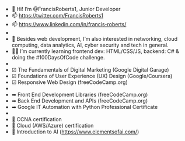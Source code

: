 - 👋 Hi! I’m @FrancisRoberts1, Junior Developer
- 📫 https://twitter.com/FrancisRoberts1
- 📫 https://www.linkedin.com/in/francis-roberts/
- 
- 👀 Besides web development, I’m also interested in networking, cloud computing, data analytics, AI, cyber security and tech in general.
- 👨‍🎓 I’m currently learning frontend dev: HTML/CSS/JS, backend: C# & doing the #100DaysOfCode challenge.
- 
- ☑ The Fundamentals of Digital Marketing (Google Digital Garage)
- ☑ Foundations of User Experience (UX) Design (Google/Coursera)
- ☑ Responsive Web Design (freeCodeCamp.org)
- 
- ➡ Front End Development Libraries (freeCodeCamp.org)
- ➡ Back End Development and APIs (freeCodeCamp.org)
- ➡ Google IT Automation with Python Professional Certificate
- 
- 🎯 CCNA certification
- 🎯 Cloud (AWS/Azure) certification
- 🎯 Introduction to AI (https://www.elementsofai.com/)

<!---
RobertsFR/RobertsFR is a ✨ special ✨ repository because its `README.md` (this file) appears on your GitHub profile.
You can click the Preview link to take a look at your changes.
--->

